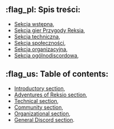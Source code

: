 ## :flag_pl: Spis treści:
- [Sekcja wstępna](<https://discord.com/channels/822931925618524240/1230633174011478106/1230633335664021514>),
- [Sekcja gier Przygody Reksia](<https://discord.com/channels/822931925618524240/1230633174011478106/1230633336615993366>),
- [Sekcja techniczna](<https://discord.com/channels/822931925618524240/1230633174011478106/1230633337882677252>),
- [Sekcja społeczności](<https://discord.com/channels/822931925618524240/1230633174011478106/1230633340311175178>),
- [Sekcja organizacyjna](<https://discord.com/channels/822931925618524240/1230633174011478106/1230633341619929220>),
- [Sekcja ogólnodiscordowa](<https://discord.com/channels/822931925618524240/1230633174011478106/1230633342735745084>),
## :flag_us: Table of contents:
- [Introductory section](<https://discord.com/channels/822931925618524240/1230633174011478106/1230633343603838999>),
- [Adventures of Reksio section](<https://discord.com/channels/822931925618524240/1230633174011478106/1230633344484642871>),
- [Technical section](<https://discord.com/channels/822931925618524240/1230633174011478106/1230633346040860693>),
- [Community section](<https://discord.com/channels/822931925618524240/1230633174011478106/1230633355847012463>),
- [Organizational section](<https://discord.com/channels/822931925618524240/1230633174011478106/1230633357226803241>),
- [General Discord section](<https://discord.com/channels/822931925618524240/1230633174011478106/1230633358204076115>).

